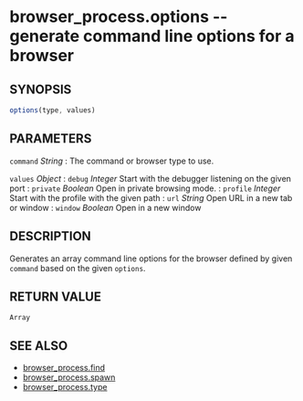 # browser_process.options -- generate command line options for a browser

## SYNOPSIS

```js
options(type, values)
```

## PARAMETERS

`command` *String*
:   The command or browser type to use.

`values` *Object*
:   `debug` *Integer*
    Start with the debugger listening on the given port
:   `private` *Boolean*
    Open in private browsing mode.
:   `profile` *Integer*
    Start with the profile with the given path
:   `url` *String*
    Open URL in a new tab or window
:   `window` *Boolean*
    Open in a new window

## DESCRIPTION

Generates an array command line options for the browser defined by given `command` based on the given `options`.

## RETURN VALUE

`Array`

## SEE ALSO

- [browser_process.find](browser_process.find.3.md)
- [browser_process.spawn](browser_process.spawn.3.md)
- [browser_process.type](browser_process.type.3.md)
